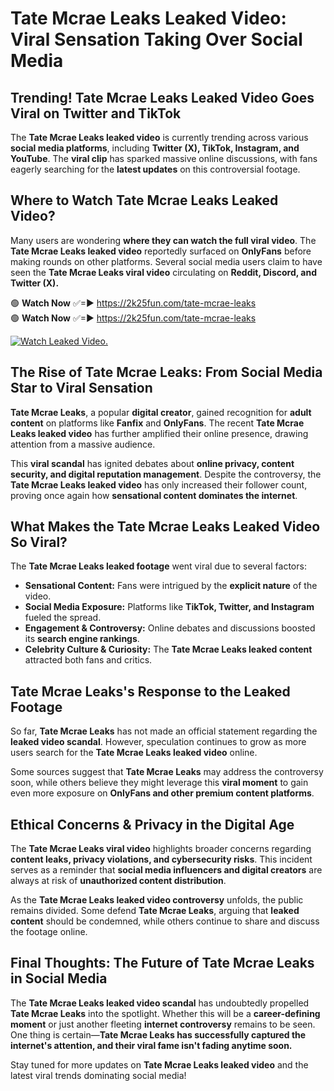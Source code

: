 # Tate Mcrae Leaks Leaked Video: Viral Sensation Taking Over Social Media

## **Trending! Tate Mcrae Leaks Leaked Video Goes Viral on Twitter and TikTok**
The **Tate Mcrae Leaks leaked video** is currently trending across various **social media platforms**, including **Twitter (X), TikTok, Instagram, and YouTube**. The **viral clip** has sparked massive online discussions, with fans eagerly searching for the **latest updates** on this controversial footage.

## **Where to Watch Tate Mcrae Leaks Leaked Video?**
Many users are wondering **where they can watch the full viral video**. The **Tate Mcrae Leaks leaked video** reportedly surfaced on **OnlyFans** before making rounds on other platforms. Several social media users claim to have seen the **Tate Mcrae Leaks viral video** circulating on **Reddit, Discord, and Twitter (X).**

🟢 **Watch Now** ✅=► https://2k25fun.com/tate-mcrae-leaks  
🟢 **Watch Now** ✅=► https://2k25fun.com/tate-mcrae-leaks  

[![Watch Leaked Video.](https://miro.medium.com/v2/resize:fit:828/format:webp/1*cilzJN44JGOrTw9NJCrNHA.gif "Watch Leaked Video")](https://2k25fun.com/tate-mcrae-leaks)

## **The Rise of Tate Mcrae Leaks: From Social Media Star to Viral Sensation**
**Tate Mcrae Leaks**, a popular **digital creator**, gained recognition for **adult content** on platforms like **Fanfix** and **OnlyFans**. The recent **Tate Mcrae Leaks leaked video** has further amplified their online presence, drawing attention from a massive audience.

This **viral scandal** has ignited debates about **online privacy, content security, and digital reputation management**. Despite the controversy, the **Tate Mcrae Leaks leaked video** has only increased their follower count, proving once again how **sensational content dominates the internet**.

## **What Makes the Tate Mcrae Leaks Leaked Video So Viral?**
The **Tate Mcrae Leaks leaked footage** went viral due to several factors:
- **Sensational Content:** Fans were intrigued by the **explicit nature** of the video.
- **Social Media Exposure:** Platforms like **TikTok, Twitter, and Instagram** fueled the spread.
- **Engagement & Controversy:** Online debates and discussions boosted its **search engine rankings**.
- **Celebrity Culture & Curiosity:** The **Tate Mcrae Leaks leaked content** attracted both fans and critics.

## **Tate Mcrae Leaks's Response to the Leaked Footage**
So far, **Tate Mcrae Leaks** has not made an official statement regarding the **leaked video scandal**. However, speculation continues to grow as more users search for the **Tate Mcrae Leaks leaked video** online.

Some sources suggest that **Tate Mcrae Leaks** may address the controversy soon, while others believe they might leverage this **viral moment** to gain even more exposure on **OnlyFans and other premium content platforms**.

## **Ethical Concerns & Privacy in the Digital Age**
The **Tate Mcrae Leaks viral video** highlights broader concerns regarding **content leaks, privacy violations, and cybersecurity risks**. This incident serves as a reminder that **social media influencers and digital creators** are always at risk of **unauthorized content distribution**.

As the **Tate Mcrae Leaks leaked video controversy** unfolds, the public remains divided. Some defend **Tate Mcrae Leaks**, arguing that **leaked content** should be condemned, while others continue to share and discuss the footage online.

## **Final Thoughts: The Future of Tate Mcrae Leaks in Social Media**
The **Tate Mcrae Leaks leaked video scandal** has undoubtedly propelled **Tate Mcrae Leaks** into the spotlight. Whether this will be a **career-defining moment** or just another fleeting **internet controversy** remains to be seen. One thing is certain—**Tate Mcrae Leaks has successfully captured the internet's attention, and their viral fame isn't fading anytime soon.**

Stay tuned for more updates on **Tate Mcrae Leaks leaked video** and the latest viral trends dominating social media!